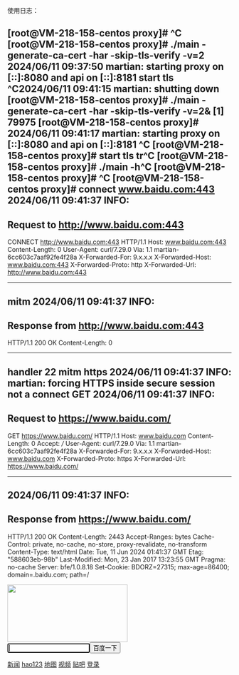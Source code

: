 使用日志：

[root@VM-218-158-centos proxy]# ^C
[root@VM-218-158-centos proxy]# ./main   -generate-ca-cert -har   -skip-tls-verify -v=2
2024/06/11 09:37:50 martian: starting proxy on [::]:8080 and api on [::]:8181
start tls
^C2024/06/11 09:41:15 martian: shutting down
[root@VM-218-158-centos proxy]# ./main   -generate-ca-cert -har   -skip-tls-verify -v=2&
[1] 79975
[root@VM-218-158-centos proxy]# 2024/06/11 09:41:17 martian: starting proxy on [::]:8080 and api on [::]:8181
^C
[root@VM-218-158-centos proxy]# start tls
tr^C
[root@VM-218-158-centos proxy]# ./main -h^C
[root@VM-218-158-centos proxy]# ^C
[root@VM-218-158-centos proxy]# connect www.baidu.com:443
2024/06/11 09:41:37 INFO: 
--------------------------------------------------------------------------------
Request to http://www.baidu.com:443
--------------------------------------------------------------------------------
CONNECT http://www.baidu.com:443 HTTP/1.1
Host: www.baidu.com:443
Content-Length: 0
User-Agent: curl/7.29.0
Via: 1.1 martian-6cc603c7aaf92fe4f28a
X-Forwarded-For: 9.x.x.x
X-Forwarded-Host: www.baidu.com:443
X-Forwarded-Proto: http
X-Forwarded-Url: http://www.baidu.com:443


--------------------------------------------------------------------------------

mitm
2024/06/11 09:41:37 INFO: 
--------------------------------------------------------------------------------
Response from http://www.baidu.com:443
--------------------------------------------------------------------------------
HTTP/1.1 200 OK
Content-Length: 0


--------------------------------------------------------------------------------

handler 22
mitm https
2024/06/11 09:41:37 INFO: martian: forcing HTTPS inside secure session
not a connect GET
2024/06/11 09:41:37 INFO: 
--------------------------------------------------------------------------------
Request to https://www.baidu.com/
--------------------------------------------------------------------------------
GET https://www.baidu.com/ HTTP/1.1
Host: www.baidu.com
Content-Length: 0
Accept: */*
User-Agent: curl/7.29.0
Via: 1.1 martian-6cc603c7aaf92fe4f28a
X-Forwarded-For: 9.x.x.x
X-Forwarded-Host: www.baidu.com
X-Forwarded-Proto: https
X-Forwarded-Url: https://www.baidu.com/


--------------------------------------------------------------------------------

2024/06/11 09:41:37 INFO: 
--------------------------------------------------------------------------------
Response from https://www.baidu.com/
--------------------------------------------------------------------------------
HTTP/1.1 200 OK
Content-Length: 2443
Accept-Ranges: bytes
Cache-Control: private, no-cache, no-store, proxy-revalidate, no-transform
Content-Type: text/html
Date: Tue, 11 Jun 2024 01:41:37 GMT
Etag: "588603eb-98b"
Last-Modified: Mon, 23 Jan 2017 13:23:55 GMT
Pragma: no-cache
Server: bfe/1.0.8.18
Set-Cookie: BDORZ=27315; max-age=86400; domain=.baidu.com; path=/

<!DOCTYPE html>
<!--STATUS OK--><html> <head><meta http-equiv=content-type content=text/html;charset=utf-8><meta http-equiv=X-UA-Compatible content=IE=Edge><meta content=always name=referrer><link rel=stylesheet type=text/css href=https://ss1.bdstatic.com/5eN1bjq8AAUYm2zgoY3K/r/www/cache/bdorz/baidu.min.css><title>百度一下，你就知道</title></head> <body link=#0000cc> <div id=wrapper> <div id=head> <div class=head_wrapper> <div class=s_form> <div class=s_form_wrapper> <div id=lg> <img hidefocus=true src=//www.baidu.com/img/bd_logo1.png width=270 height=129> </div> <form id=form name=f action=//www.baidu.com/s class=fm> <input type=hidden name=bdorz_come value=1> <input type=hidden name=ie value=utf-8> <input type=hidden name=f value=8> <input type=hidden name=rsv_bp value=1> <input type=hidden name=rsv_idx value=1> <input type=hidden name=tn value=baidu><span class="bg s_ipt_wr"><input id=kw name=wd class=s_ipt value maxlength=255 autocomplete=off autofocus=autofocus></span><span class="bg s_btn_wr"><input type=submit id=su value=百度一下 class="bg s_btn" autofocus></span> </form> </div> </div> <div id=u1> <a href=http://news.baidu.com name=tj_trnews class=mnav>新闻</a> <a href=https://www.hao123.com name=tj_trhao123 class=mnav>hao123</a> <a href=http://map.baidu.com name=tj_trmap class=mnav>地图</a> <a href=http://v.baidu.com name=tj_trvideo class=mnav>视频</a> <a href=http://tieba.baidu.com name=tj_trtieba class=mnav>贴吧</a> <noscript> <a href=http://www.baidu.com/bdorz/login.gif?login&amp;tpl=mn&amp;u=http%3A%2F%2Fwww.baidu.com%2f%3fbdorz_come%3d1 name=tj_login class=lb>登录</a> </noscript> <script>document.write('<a href="http://www.baidu.com/bdorz/login.gif?login&tpl=mn&u='+ encodeURIComponent(window.location.href+ (window.location.search === "" ? "?" : "&")+ "bdorz_come=1")+ '" name="tj_login" class="lb">登录</a>');
                </script> <a href=//www.baidu.com/more/ name=tj_briicon class=bri style="display: block;">更多产品</a> </div> </div> </div> <div id=ftCon> <div id=ftConw> <p id=lh> <a href=http://home.baidu.com>关于百度</a> <a href=http://ir.baidu.com>About Baidu</a> </p> <p id=cp>&copy;2017&nbsp;Baidu&nbsp;<a href=http://www.baidu.com/duty/>使用百度前必读</a>&nbsp; <a href=http://jianyi.baidu.com/ class=cp-feedback>意见反馈</a>&nbsp;京ICP证030173号&nbsp; <img src=//www.baidu.com/img/gs.gif> </p> </div> </div> </div> </body> </html>

--------------------------------------------------------------------------------


--------------------------------------------------------------------------------
log2：

[root@VM-218-158-centos proxy]# ./main   -generate-ca-cert -har   -skip-tls-verify -v=2
2024/07/29 11:27:54 martian: starting proxy on [::]:8080 and api on [::]:8181
start tls &{0xc000098100 {<nil> 0 0}}
for handle.. 9.1.2.3:45360  www.baidu.com:443 www.baidu.com:443 CONNECT
connect www.baidu.com:443
2024/07/29 11:27:57 INFO: 
--------------------------------------------------------------------------------
Request to http://www.baidu.com:443
--------------------------------------------------------------------------------
CONNECT http://www.baidu.com:443 HTTP/1.1
Host: www.baidu.com:443
Content-Length: 0
User-Agent: curl/7.29.0
Via: 1.1 martian-3403c203bceb736047da
X-Forwarded-For: 9.1.2.3
X-Forwarded-Host: www.baidu.com:443
X-Forwarded-Proto: http
X-Forwarded-Url: http://www.baidu.com:443


--------------------------------------------------------------------------------

mitm www.baidu.com:443 http://www.baidu.com:443
2024/07/29 11:27:57 INFO: 
--------------------------------------------------------------------------------
Response from http://www.baidu.com:443
--------------------------------------------------------------------------------
HTTP/1.1 200 OK
Content-Length: 0


--------------------------------------------------------------------------------

[3 1 0 190 1 0 0 186 3 3 50 12 5 164 147 249 193 156 53 113 68 155 219 87 33 21 15 209 67 99 204 209 182 240 82 148 86 71 57 155 43 45 0 0 56 192 44 192 10 192 43 204 169 192 9 192 48 192 20 192 47 204 168 192 19 0 159 0 57 0 56 0 107 0 158 204 170 0 51 0 50 0 103 0 22 0 19 0 157 0 53 0 61 0 156 0 47 0 60 0 10 1 0 0 89 0 0 0 18 0 16 0 0 13 119 119 119 46 98 97 105 100 117 46 99 111 109 255 1 0 1 0 0 10 0 10 0 8 0 29 0 23 0 24 0 25 0 11 0 2 1 0 0 13 0 32 0 30 4 3 5 3 6 3 2 3 8 4 8 5 8 6 4 1 5 1 6 1 2 1 4 2 5 2 6 2 2 2 0 28 0 2 64 0] [22]
www.baidu.com:443
handler 22
mitm https      //MarkSecure
for handle.. 9.1.2.3:45360   www.baidu.com GET
2024/07/29 11:27:57 INFO: martian: forcing HTTPS inside secure session
not a connect GET
2024/07/29 11:27:57 INFO: 
--------------------------------------------------------------------------------
Request to https://www.baidu.com/
--------------------------------------------------------------------------------
GET https://www.baidu.com/ HTTP/1.1
Host: www.baidu.com
Content-Length: 0
Accept: */*
User-Agent: curl/7.29.0
Via: 1.1 martian-3403c203bceb736047da
X-Forwarded-For: 9.1.2.3
X-Forwarded-Host: www.baidu.com
X-Forwarded-Proto: https
X-Forwarded-Url: https://www.baidu.com/


--------------------------------------------------------------------------------

2024/07/29 11:27:57 INFO: 
--------------------------------------------------------------------------------
Response from https://www.baidu.com/
--------------------------------------------------------------------------------
HTTP/1.1 200 OK
Content-Length: 2443
Accept-Ranges: bytes
Cache-Control: private, no-cache, no-store, proxy-revalidate, no-transform
Content-Type: text/html
Date: Mon, 29 Jul 2024 03:27:57 GMT
Etag: "588603eb-98b"
Last-Modified: Mon, 23 Jan 2017 13:23:55 GMT
Pragma: no-cache
Server: bfe/1.0.8.18
Set-Cookie: BDORZ=27315; max-age=86400; domain=.baidu.com; path=/

<!DOCTYPE html>
<!--STATUS OK--><html> <head><meta http-equiv=content-type content=text/html;charset=utf-8><meta http-equiv=X-UA-Compatible content=IE=Edge><meta content=always name=referrer><link rel=stylesheet type=text/css href=https://ss1.bdstatic.com/5eN1bjq8AAUYm2zgoY3K/r/www/cache/bdorz/baidu.min.css><title>百度一下，你就知道</title></head> <body link=#0000cc> <div id=wrapper> <div id=head> <div class=head_wrapper> <div class=s_form> <div class=s_form_wrapper> <div id=lg> <img hidefocus=true src=//www.baidu.com/img/bd_logo1.png width=270 height=129> </div> <form id=form name=f action=//www.baidu.com/s class=fm> <input type=hidden name=bdorz_come value=1> <input type=hidden name=ie value=utf-8> <input type=hidden name=f value=8> <input type=hidden name=rsv_bp value=1> <input type=hidden name=rsv_idx value=1> <input type=hidden name=tn value=baidu><span class="bg s_ipt_wr"><input id=kw name=wd class=s_ipt value maxlength=255 autocomplete=off autofocus=autofocus></span><span class="bg s_btn_wr"><input type=submit id=su value=百度一下 class="bg s_btn" autofocus></span> </form> </div> </div> <div id=u1> <a href=http://news.baidu.com name=tj_trnews class=mnav>新闻</a> <a href=https://www.hao123.com name=tj_trhao123 class=mnav>hao123</a> <a href=http://map.baidu.com name=tj_trmap class=mnav>地图</a> <a href=http://v.baidu.com name=tj_trvideo class=mnav>视频</a> <a href=http://tieba.baidu.com name=tj_trtieba class=mnav>贴吧</a> <noscript> <a href=http://www.baidu.com/bdorz/login.gif?login&amp;tpl=mn&amp;u=http%3A%2F%2Fwww.baidu.com%2f%3fbdorz_come%3d1 name=tj_login class=lb>登录</a> </noscript> <script>document.write('<a href="http://www.baidu.com/bdorz/login.gif?login&tpl=mn&u='+ encodeURIComponent(window.location.href+ (window.location.search === "" ? "?" : "&")+ "bdorz_come=1")+ '" name="tj_login" class="lb">登录</a>');
                </script> <a href=//www.baidu.com/more/ name=tj_briicon class=bri style="display: block;">更多产品</a> </div> </div> </div> <div id=ftCon> <div id=ftConw> <p id=lh> <a href=http://home.baidu.com>关于百度</a> <a href=http://ir.baidu.com>About Baidu</a> </p> <p id=cp>&copy;2017&nbsp;Baidu&nbsp;<a href=http://www.baidu.com/duty/>使用百度前必读</a>&nbsp; <a href=http://jianyi.baidu.com/ class=cp-feedback>意见反馈</a>&nbsp;京ICP证030173号&nbsp; <img src=//www.baidu.com/img/gs.gif> </p> </div> </div> </div> </body> </html>

--------------------------------------------------------------------------------

[root@VM-218-158-centos proxy]# for handle.. 9.1.2.3:45571  www.baidu.com:443 www.baidu.com:443 CONNECT
connect www.baidu.com:443
2024/07/29 11:39:37 INFO: 
--------------------------------------------------------------------------------
Request to http://www.baidu.com:443
--------------------------------------------------------------------------------
CONNECT http://www.baidu.com:443 HTTP/1.1
Host: www.baidu.com:443
Content-Length: 0
User-Agent: curl/7.29.0
Via: 1.1 martian-b252560a34494cf5f4b1
X-Forwarded-For: 9.1.2.3
X-Forwarded-Host: www.baidu.com:443
X-Forwarded-Proto: http
X-Forwarded-Url: http://www.baidu.com:443


--------------------------------------------------------------------------------

mitm www.baidu.com:443 http://www.baidu.com:443
2024/07/29 11:39:37 INFO: 
--------------------------------------------------------------------------------
Response from http://www.baidu.com:443
--------------------------------------------------------------------------------
HTTP/1.1 200 OK
Content-Length: 0


--------------------------------------------------------------------------------

[3 1 0 190 1 0 0 186 3 3 175 117 34 146 1 148 229 106 104 112 192 139 90 67 128 162 34 101 237 5 35 165 110 11 51 237 213 68 112 158 116 118 0 0 56 192 44 192 10 192 43 204 169 192 9 192 48 192 20 192 47 204 168 192 19 0 159 0 57 0 56 0 107 0 158 204 170 0 51 0 50 0 103 0 22 0 19 0 157 0 53 0 61 0 156 0 47 0 60 0 10 1 0 0 89 0 0 0 18 0 16 0 0 13 119 119 119 46 98 97 105 100 117 46 99 111 109 255 1 0 1 0 0 10 0 10 0 8 0 29 0 23 0 24 0 25 0 11 0 2 1 0 0 13 0 32 0 30 4 3 5 3 6 3 2 3 8 4 8 5 8 6 4 1 5 1 6 1 2 1 4 2 5 2 6 2 2 2 0 28 0 2 64 0] [22]
www.baidu.com:443
handler 22
mitm https
for handle.. 9.1.2.3:45571   www.baidu.com POST
2024/07/29 11:39:37 INFO: martian: forcing HTTPS inside secure session
not a connect POST
2024/07/29 11:39:37 INFO: 
--------------------------------------------------------------------------------
Request to https://www.baidu.com/
--------------------------------------------------------------------------------
POST https://www.baidu.com/ HTTP/1.1
Host: www.baidu.com
Content-Length: 0
Accept: */*
User-Agent: curl/7.29.0
Via: 1.1 martian-b252560a34494cf5f4b1
X-Forwarded-For: 9.1.2.3
X-Forwarded-Host: www.baidu.com
X-Forwarded-Proto: https
X-Forwarded-Url: https://www.baidu.com/


--------------------------------------------------------------------------------

2024/07/29 11:39:37 INFO: 
--------------------------------------------------------------------------------
Response from https://www.baidu.com/
--------------------------------------------------------------------------------
HTTP/1.1 302 Found
Content-Length: 17931
Content-Type: text/html
Date: Mon, 29 Jul 2024 03:39:37 GMT
Etag: "54d97487-460b"
Server: bfe/1.0.8.18

<html>
<head>
<meta http-equiv="content-type" content="text/html;charset=utf-8">
<style data-for="result" id="css_result">
body{color:#333;background:#fff;padding:6px 0 0;margin:0;position:relative;min-width:900px}body,th,td,.p1,.p2{font-family:arial}p,form,ol,ul,li,dl,dt,dd,h3{margin:0;padding:0;list-style:none}input{padding-top:0;padding-bottom:0;-moz-box-sizing:border-box;-webkit-box-sizing:border-box;box-sizing:border-box}table,img{border:0}td{font-size:9pt;line-height:18px}



#foot{font-size:12px}.logo{width:117px;height:38px;cursor:pointer}

#u,#head,#tool,#search,.p1{line-height:120%;margin-left:-12pt}.p2{width:100%;line-height:120%;margin-left:-12pt}#wrapper{_zoom:1}#container{word-break:break-all;word-wrap:break-word}.container_s{width:1002px}.container_l{width:1222px}#content_left{width:636px;float:left;padding-left:35px}#content_right{border-left:1px solid #e1e1e1;float:right}.container_s #content_right{width:271px}.container_l #content_right{width:434px}.content_none{padding-left:35px}#u{color:#999;white-space:nowrap;position:absolute;right:10px;top:4px;z-index:299}#u a{color:#00c;margin:0 5px}#u .reg{margin:0}#u .last{margin-right:0}#u .un{font-weight:bold;margin-right:5px}#u ul{width:100%;background:#fff;border:1px solid #9b9b9b}#u li{height:25px}#u li a{width:100%;height:25px;line-height:25px;display:block;text-align:left;text-decoration:none;text-indent:6px;margin:0;filter:none\9}#u li a:hover{background:#ebebeb}#u li.nl{border-top:1px solid #ebebeb}#user{position:relative;display:inline-block}#user_center{position:relative;display:inline-block}#user_center .user_center_btn{margin-right:5px}.userMenu{width:64px;position:absolute;right:7px;_right:2px;top:15px;top:14px\9;*top:15px;padding-top:4px;display:none;*background:#fff}#head{padding-left:35px;margin-bottom:20px;width:900px}

.fm{clear:both;position:relative;z-index:297}.nv a,.nv b,.btn,#page,#more{font-size:14px}

.s_nav{height:45px}.s_nav .s_logo{margin-right:20px;float:left}.s_nav .s_logo img{border:0;display:block}.s_tab{line-height:18px;padding:20px 0 0;float:left}.s_nav a{color:#00c;font-size:14px}.s_nav b{font-size:14px}.s_ipt_wr{width:536px;height:30px;display:inline-block;margin-right:5px;background-position:0 -96px;border:1px solid #b6b6b6;border-color:#7b7b7b #b6b6b6 #b6b6b6 #7b7b7b;vertical-align:top}.s_ipt{width:523px;height:22px;font:16px/22px arial;margin:5px 0 0 7px;padding:0;background:#fff;border:0;outline:0;-webkit-appearance:none}.s_btn{width:95px;height:32px;padding-top:2px\9;font-size:14px;padding:0;background-color:#ddd;background-position:0 -48px;border:0;cursor:pointer}.s_btn_h{background-position:-240px -48px}.s_btn_wr{width:97px;height:34px;display:inline-block;background-position:-120px -48px;*position:relative;z-index:0;vertical-align:top}.sethf{padding:0;margin:0;font-size:14px}.set_h{display:none;behavior:url(#default#homepage)}.set_f{display:none}.shouji{margin-left:19px}.shouji a{text-decoration:none}.bdsug{position:absolute;width:536px;background:#fff;display:none;border:1px solid #817f82}


#page{font:14px arial;white-space:nowrap;padding-left:35px}#page a,#page strong{display:inline-block;vertical-align:text-bottom;height:66px;text-align:center;line-height:34px;text-decoration:none;overflow:hidden;margin-right:9px;background:white}#page a{cursor:pointer}#page a:hover{background:0}#page .n:hover,#page a:hover .pc{background:#f2f8ff;border:1px solid #38f}#page .n{height:34px;padding:0 18px;border:1px solid #e1e2e3}#page span{display:block}#page .pc{width:34px;height:34px;border:1px solid #e1e2e3;cursor:pointer}#page .fk{width:24px;height:24px;margin-bottom:6px;margin-left:6px;cursor:pointer}#page strong .fk,#page strong .pc{cursor:auto}#page .fk .c-icon-bear-pn{top:-3px;position:relative}#page .fkd .c-icon-bear-pn{top:3px;position:relative}#page .fk_cur .c-icon-bear-p{top:-2px;position:relative}#page strong .pc{border:0;width:36px;height:36px;line-height:36px}#page .nums{display:inline-block;vertical-align:text-bottom;height:36px;line-height:36px;margin-left:10px}#rs{width:900px;background:#fff;padding:8px 0;margin:20px 0 0 15px}#rs td{width:5%}#rs th{font-size:14px;font-weight:normal;line-height:19px;white-space:nowrap;text-align:left;vertical-align:top}#rs .tt{font-weight:bold;padding:0 10px 0 20px}#rs_top{font-size:14px;margin-bottom:22px}#rs_top a{margin-right:18px}#search{width:900px;padding:35px 0 16px 35px}#search .s_help{position:relative;top:10px}

#foot{height:20px;line-height:20px;color:#77c;background:#e6e6e6;text-align:center}#foot span{color:#666}

.to_zhidao,.to_tieba,.to_zhidao_bottom{font-size:16px;line-height:24px;margin:20px 0 0 35px}.to_tieba .c-icon-tieba{float:left}.f{line-height:115%;*line-height:120%;font-size:100%;width:33.7em;word-break:break-all;word-wrap:break-word}.h{margin-left:8px;width:100%}.r{word-break:break-all;cursor:hand;width:238px}.t{font-weight:normal;font-size:medium;margin-bottom:1px}.pl{padding-left:3px;height:8px;padding-right:2px;font-size:14px}.mo,a.mo:link,a.mo:visited{color:#666;font-size:100%;line-height:10px}.htb{margin-bottom:5px}.jc a{color:#c00}a font[size="3"] font,font[size="3"] a font{text-decoration:underline}div.blog,div.bbs{color:#707070;padding-top:2px;font-size:13px}.result{width:33.7em;table-layout:fixed}.result-op .f{word-wrap:normal}.nums{font-size:12px;color:#999}.tools{position:absolute;top:10px;white-space:nowrap}

#mHolder{width:62px;position:relative;z-index:296;top:-18px;margin-left:9px;margin-right:-12px;display:none}#mCon{height:18px;position:absolute;top:3px;top:6px\9;cursor:pointer;line-height:18px}.wrapper_l #mCon{right:7px}#mCon span{color:#00c;cursor:default;display:block}#mCon .hw{text-decoration:underline;cursor:pointer;display:inline-block}#mCon .pinyin{display:inline-block}#mCon .c-icon-chevron-unfold2{margin-left:5px}#mMenu{width:56px;border:1px solid #9b9b9b;position:absolute;right:7px;top:23px;display:none;background:#fff}#mMenu a{width:100%;height:100%;color:#00c;display:block;line-height:22px;text-indent:6px;text-decoration:none;filter:none\9}#mMenu a:hover{background:#ebebeb}#mMenu .ln{height:1px;background:#ebebeb;overflow:hidden;font-size:1px;line-height:1px;margin-top:-1px}


#index_guide{display:none}#index_logo{display:none}#u1{display:none}.s_ipt_wr{height:32px}body{padding:0}.s_form:after,.s_tab:after{content:".";display:block;height:0;clear:both;visibility:hidden}.s_form{zoom:1;height:63px;padding:0 0 0 10px}

#result_logo{float:left;margin:11px 6px 0 6px}#result_logo img{width:104px}

#head{padding:0;margin:0;width:100%;position:absolute;z-index:301;min-width:1000px;background:#fff;border-bottom:1px solid #ebebeb;position:fixed;_position:absolute}#head .head_wrapper{_width:1000px}#head.s_down{box-shadow:0 0 5px #888}.fm{clear:none;float:left;margin:15px 0 0 12px}#s_tab{background:#f8f8f8;line-height:36px;height:38px;padding:63px 0 0 138px;float:none;zoom:1}#s_tab a,#s_tab b{width:54px;display:inline-block;text-decoration:none;text-align:center;color:#666;font-size:14px}#s_tab b{border-bottom:2px solid #38f;font-weight:bold;color:#323232}#s_tab a:hover{color:#323232}#content_left{width:540px;padding-left:138px;padding-top:5px}#content_right{margin-top:45px}
#page{padding:0 0 0 138px;margin:30px 0 40px 0}


#help{background:#f5f6f5;zoom:1;padding:0 0 0 50px;float:right}#help a{color:#777;padding:0 15px;text-decoration:none}#help a:hover{color:#333}

#foot{background:#f5f6f5;border-top:1px solid #ebebeb;text-align:left;height:42px;line-height:42px}#foot .foot_c{float:left;padding:0 0 0 138px}.content_none{padding:30px 0 0 138px}

#mCon{top:5px}

.s_ipt_wr.bg,.s_btn_wr.bg,#su.bg{background-image:none}.s_btn_wr{width:auto;height:auto;border-bottom:1px solid transparent;*border-bottom:0}.s_btn{width:100px;height:34px;color:white;letter-spacing:1px;background:#3385ff;border-bottom:1px solid #2d78f4;outline:medium;*border-bottom:0;-webkit-appearance:none;-webkit-border-radius:0}.s_btn.btnhover{background:#317ef3;border-bottom:1px solid #2868c8;*border-bottom:0;box-shadow:1px 1px 1px #ccc}

.s_btn_h{background:#3075dc;box-shadow:inset 1px 1px 3px #2964bb;-webkit-box-shadow:inset 1px 1px 3px #2964bb;-moz-box-shadow:inset 1px 1px 3px #2964bb;-o-box-shadow:inset 1px 1px 3px #2964bb}#head .bdsug{top:33px}.bdsug{width:538px;border-color:#ccc;box-shadow:1px 1px 3px #ededed;-webkit-box-shadow:1px 1px 3px #ededed;-moz-box-shadow:1px 1px 3px #ededed;-o-box-shadow:1px 1px 3px #ededed}

.bdsug.bdsugbg{background-repeat:no-repeat;background-position:100% 100%;background-size:100px 110px;background-image:url(http://s1.bdstatic.com/r/www/cache/static/home/img/sugbg_6a9201c2.png);background-image:url(http://s1.bdstatic.com/r/www/cache/static/home/img/sugbg_d24a0811.gif)\9}.bdsug li{width:522px;line-height:22px}.bdsug li.bdsug-s{background:#f0f0f0}.bdsug-ala h3{margin:8px 0 5px 0}#wrapper_wrapper .container_l .EC_ppim_top,#wrapper_wrapper .container_xl .EC_ppim_top{width:640px}#wrapper_wrapper .container_s .EC_ppim_top{width:570px}#head .c-icon-bear-round{display:none}.container_l #content_right{width:384px}.container_l{width:1212px}.container_xl #content_right{width:384px}.container_xl{width:1257px}.index_tab_top{display:none}.index_tab_bottom{display:none}#lg{display:none}#m{display:none}#ftCon{display:none}#ent_sug{margin:40px 0 0 145px;font-size:13px;color:#666}.c-icon{background:url(http://s1.bdstatic.com/r/www/cache/static/global/img/icons_3bfb8e45.png) no-repeat 0 0;_background-image:url("http://s1.bdstatic.com/r/www/cache/static/global/img/icons_f72fb1cc.gif")}



</style>
<meta http-equiv="X-UA-Compatible" content="IE=Edge">
<title>页面不存在_百度搜索</title>

<style data-for="debug">
        #debug{display:none!important}
</style>

<style data-for="result" id="css_index_result">
#seth{display:none;behavior:url(#default#homepage)}#setf{display:none}#sekj{margin-left:14px}#st,#sekj{display:none}.s_ipt_wr{border:1px solid #b6b6b6;border-color:#7b7b7b #b6b6b6 #b6b6b6 #7b7b7b;background:#fff;display:inline-block;vertical-align:top;width:539px;margin-right:0;border-right-width:0;border-color:#b8b8b8 transparent #ccc #b8b8b8}/*.wrapper_s .s_ipt_wr{width:439px}*//*.wrapper_s .s_ipt{width:434px}*/.s_ipt_wr:hover,.s_ipt_wr.ipthover{border-color:#999 transparent #b3b3b3 #999}.s_ipt_wr.iptfocus{border-color:#4791ff transparent #4791ff #4791ff}.s_ipt_tip{color:#aaa;position:absolute}.s_ipt{width:526px;height:22px;font:16px/22px arial;margin:6px 0 0 7px;padding:0;background:transparent;border:0;outline:0;-webkit-appearance:none}#kw{position:relative}.bdpfmenu,.usermenu{border:1px solid #d1d1d1;position:absolute;width:105px;top:36px;padding:1px 0;z-index:302;overflow:hidden;box-shadow:1px 1px 5px #d1d1d1;-webkit-box-shadow:1px 1px 5px #d1d1d1;-moz-box-shadow:1px 1px 5px #d1d1d1;-o-box-shadow:1px 1px 5px #d1d1d1}
.bdpfmenu{font-size:12px}.bdpfmenu a,.usermenu a{display:block;text-align:left;margin:0!important;padding:0 9px;line-height:26px;text-decoration:none}

#u .bri:hover,#u .bri.brihover{background-position:-18px 3px}#mCon #imeSIcon{background-position:-408px -144px;margin-left:0}#mCon span{color:#333}.bdpfmenu a:link,.bdpfmenu a:visited,#u .usermenu a:link,#u .usermenu a:visited{background:white;color:#333}.bdpfmenu a:hover,.bdpfmenu a:active,#u .usermenu a:hover,#u .usermenu a:active{background:#38f;text-decoration:none;color:white}.bdpfmenu{width:70px}.usermenu{width:68px;right:8px}#wrapper .bdnuarrow{width:24px;height:13px;position:absolute;z-index:303;top:24px;background:url(http://s1.bdstatic.com/r/www/cache/static/home/img/sugbg_6a9201c2.png) no-repeat -90px -1px;background-size:300px 21px;background-image:url(http://s1.bdstatic.com/r/www/cache/static/home/img/icons_0a1fc6ac.gif)\9}#prefpanel{background:#fafafa;display:none;opacity:0;position:fixed;_position:absolute;top:-359px;z-index:500;width:100%;min-width:960px;height:359px;border-bottom:1px solid #ebebeb}#prefpanel form{_width:850px}#kw_tip{cursor:default;display:none}#bds-message-wrapper{top:43px}

input::-ms-clear{display:none}
</style>

</head>

<body link="#0000cc">
<div id="wrapper" style="" class="wrapper_s">

 <div id="head"> <div class="head_wrapper"> <div class="s_form"> <div class="s_form_wrapper"> <div id="lg"> <img hidefocus="true" src="//www.baidu.com/img/bd_logo1.png" width="270" height="129"> </div> <a href="/" id="result_logo" onmousedown="return c({'fm':'tab','tab':'logo'})"> <img src="//www.baidu.com/img/baidu_jgylogo3.gif" alt="到百度首页" title="到百度首页"> </a> <form id="form" name="f" action="/s" class="fm"> <input type="hidden" name="ie" value="utf-8"> <input type="hidden" name="f" value="8"> <input type="hidden" name="rsv_bp" value="1"> <input type="hidden" name="rsv_idx" value="1"> <input type="hidden" name="ch" value=""> <input type="hidden" name="tn" value="baiduerr"> <input type="hidden" name="bar" value=""> <span class="bg s_ipt_wr"> <input id="kw_tip" unselectable="on" onselectstart="return false;" class="s_ipt s_ipt_tip" disabled="" autocomplete="off" value="" maxlength="100" style="display: none;"> <input id="kw" name="wd" class="s_ipt" value="" maxlength="100" autocomplete="off"> </span><span class="bg s_btn_wr"> <input type="submit" id="su" value="百度一下" class="bg s_btn"> </span><span class="tools"> <span id="mHolder"> <div id="mCon"> <span>输入法</span> </div> <ul id="mMenu"> <li><a href="javascript:;" name="ime_hw">手写</a> </li> <li><a href="javascript:;" name="ime_py">拼音</a> </li> <li class="ln"></li> <li><a href="javascript:;" name="ime_cl">关闭</a> </li> </ul> </span> <span class="shouji" style="display: none;"><a href="http://w.x.baidu.com/go/mini/8/10000020" onmousedown="return ns_c({'fm':'behs','tab':'bdbrowser'})">百度浏览器，打开网页快2秒！</a> </span> </span> <input type="hidden" name="rn" value=""> <input type="hidden" name="rsv_enter" value="1"> </form> <div id="m"></div> </div></div> </div></div> <div class="s_tab" id="s_tab"> <b>网页</b> <a href="http://news.baidu.com/ns?cl=2&amp;rn=20&amp;tn=news&amp;word=" wdfield="word" onmousedown="return c({'fm':'tab','tab':'news'})">新闻</a><a href="http://tieba.baidu.com/f?kw=&amp;fr=wwwt" wdfield="kw" onmousedown="return c({'fm':'tab','tab':'tieba'})">贴吧</a><a href="http://zhidao.baidu.com/q?ct=17&amp;pn=0&amp;tn=ikaslist&amp;rn=10&amp;word=&amp;fr=wwwt" wdfield="word" onmousedown="return c({'fm':'tab','tab':'zhidao'})">知道</a><a href="http://music.baidu.com/search?fr=ps&amp;key=" wdfield="key" onmousedown="return c({'fm':'tab','tab':'music'})">音乐</a><a href="http://image.baidu.com/i?tn=baiduimage&amp;ps=1&amp;ct=201326592&amp;lm=-1&amp;cl=2&amp;nc=1&amp;word=" wdfield="word" onmousedown="return c({'fm':'tab','tab':'pic'})">图片</a><a href="http://v.baidu.com/v?ct=301989888&amp;rn=20&amp;pn=0&amp;db=0&amp;s=25&amp;word=" wdfield="word" onmousedown="return c({'fm':'tab','tab':'video'})">视频</a><a href="http://map.baidu.com/m?word=&amp;fr=ps01000" wdfield="word" onmousedown="return c({'fm':'tab','tab':'map'})">地图</a><a href="http://wenku.baidu.com/search?word=&amp;lm=0&amp;od=0" wdfield="word" onmousedown="return c({'fm':'tab','tab':'wenku'})">文库</a><a href="//www.baidu.com/more/" onmousedown="return c({'fm':'tab','tab':'more'})">更多»</a> </div>
<div id="ftCon"><div id="ftConw"><p id="lh"> <a id="seth" onclick="h(this)" href="/" onmousedown="return ns_c({'fm':'behs','tab':'homepage','pos':0})">把百度设为主页</a><a id="setf" href="http://www.baidu.com/cache/sethelp/index.html" onmousedown="return ns_c({'fm':'behs','tab':'favorites','pos':0})" target="_blank" style="display: inline;">把百度设为主页</a><a onmousedown="return ns_c({'fm':'behs','tab':'tj_about'})" href="http://home.baidu.com">关于百度</a><a onmousedown="return ns_c({'fm':'behs','tab':'tj_about_en'})" href="http://ir.baidu.com">About Baidu</a> </p> <p id="cp">©2014&nbsp;Baidu&nbsp;<a href="/duty/" name="tj_duty">使用百度前必读</a>&nbsp;京ICP证030173号&nbsp;<i class="c-icon-icrlogo"></i> </p> </div> </div>
<div id="wrapper_wrapper" style="display: block;">
        <style>
                        .nors{
                                position: relative;
                        }
                        .norsTitle{
                                font-size: 22px;
                                font-family: Microsoft Yahei;
                                font-weight: normal;
                                color: #333;
                                margin: 35px 0 25px 0;
                        }
                        .norsSuggest {
                                display: inline-block;
                                color:#333;
                                font-family:arial;
                                font-size: 13px;
                                position: relative;
                        }

                        .norsSuggest li{
                                list-style: decimal;
                        }
                        .norsTitle2 {
                                font-family: arial;
                                font-size: 13px;
                                color: #666;
                        }
                        .norsSuggest li{
                                margin: 13px 0;
                        }
                        .norsSuggest ol{
                                margin-left: 47px;
                        }
                        #foot{
                                position: fixed;
                                _position: absolute;
                                bottom: 0;
                                width: 100%;
                                clear: both;
                        }
        </style>
        <div id="content_left">
                <div class="nors">
                        <div class="norsSuggest">
                                <h3 class="norsTitle">很抱歉，您要访问的页面不存在！</h3>
                                <p class="norsTitle2">温馨提示：</p>
                                <ol>
                                        <li>请检查您访问的网址是否正确</li> 
                                        <li>如果您不能确认访问的网址，请浏览<a href="http://www.baidu.com/more/index.html">百度更多</a>页面查看更多网址。</li>
                                        <li>回到顶部重新发起搜索</li>
                                        <li>如有任何意见或建议，请及时<a href="http://qingting.baidu.com/index">反馈给我们</a>。</li>


                                </ol>
                        </div>
                </div>
        </div>

<div id="foot"><span class="foot_c">©2015&nbsp;Baidu&nbsp;<span>此内容系百度根据您的指令自动搜索的结果，不代表百度赞成被搜索网站的内容或立场</span></span>
<span id="help"><a href="http://www.baidu.com/search/jubao.html" target="_blank">举报</a></span></div>

<div class="c-tips-container" id="c-tips-container"></div></div></div><div class="c-tips-container" id="c-tips-container"></div>

</body></html>
--------------------------------------------------------------------------------